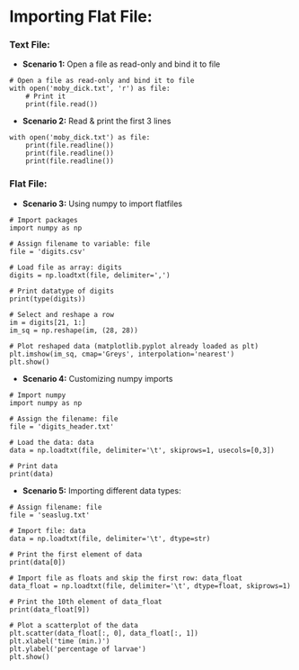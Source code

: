 # Importing Flat File:

### Text File:
- **Scenario 1:** Open a file as read-only and bind it to file
```
# Open a file as read-only and bind it to file
with open('moby_dick.txt', 'r') as file:
  	# Print it
    print(file.read())
```

- **Scenario 2:**  Read & print the first 3 lines
```
with open('moby_dick.txt') as file:
    print(file.readline())
    print(file.readline())
    print(file.readline())
```

### Flat File:
-  **Scenario 3:** Using numpy to import flatfiles
```
# Import packages
import numpy as np

# Assign filename to variable: file
file = 'digits.csv'

# Load file as array: digits
digits = np.loadtxt(file, delimiter=',')

# Print datatype of digits
print(type(digits))

# Select and reshape a row
im = digits[21, 1:]
im_sq = np.reshape(im, (28, 28))

# Plot reshaped data (matplotlib.pyplot already loaded as plt)
plt.imshow(im_sq, cmap='Greys', interpolation='nearest')
plt.show()

```
-  **Scenario 4:** Customizing numpy imports
```
# Import numpy
import numpy as np

# Assign the filename: file
file = 'digits_header.txt'

# Load the data: data
data = np.loadtxt(file, delimiter='\t', skiprows=1, usecols=[0,3])

# Print data
print(data)
```

-  **Scenario 5:** Importing different data types:
```
# Assign filename: file
file = 'seaslug.txt'

# Import file: data
data = np.loadtxt(file, delimiter='\t', dtype=str)

# Print the first element of data
print(data[0])

# Import file as floats and skip the first row: data_float
data_float = np.loadtxt(file, delimiter='\t', dtype=float, skiprows=1)

# Print the 10th element of data_float
print(data_float[9])

# Plot a scatterplot of the data
plt.scatter(data_float[:, 0], data_float[:, 1])
plt.xlabel('time (min.)')
plt.ylabel('percentage of larvae')
plt.show()
```


